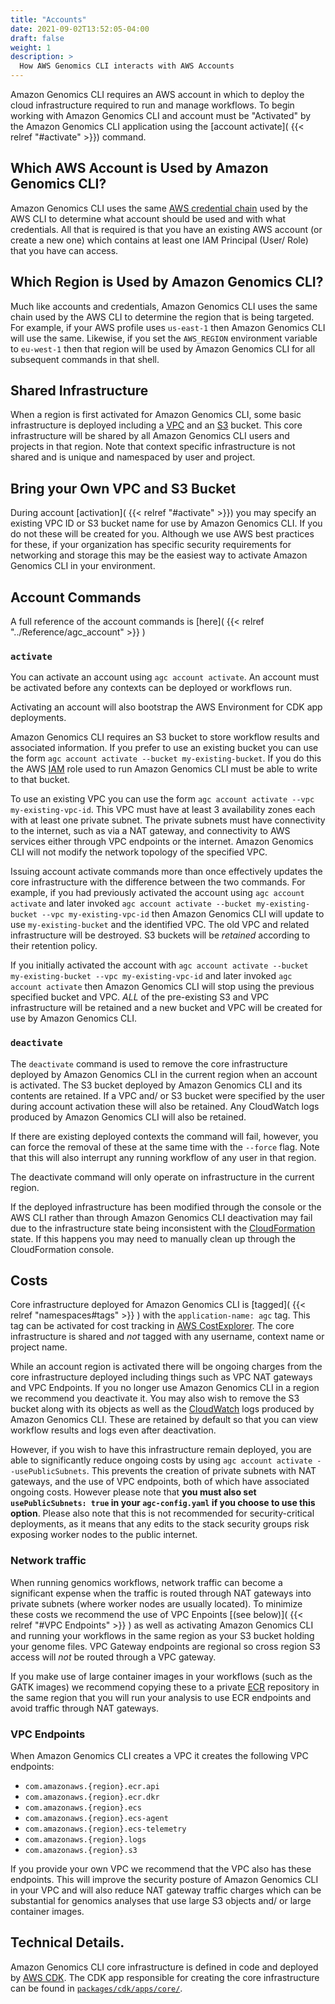 ```yaml
---
title: "Accounts"
date: 2021-09-02T13:52:05-04:00
draft: false
weight: 1
description: >
  How AWS Genomics CLI interacts with AWS Accounts
---
```

Amazon Genomics CLI requires an AWS account in which to deploy the cloud infrastructure required to run and manage workflows. To begin
working with Amazon Genomics CLI and account must be "Activated" by the Amazon Genomics CLI application using the [account activate]( {{< relref "#activate" >}}) command.

## Which AWS Account is Used by Amazon Genomics CLI?

Amazon Genomics CLI uses the same [AWS credential chain](https://docs.aws.amazon.com/cli/latest/userguide/cli-configure-quickstart.html#cli-configure-quickstart-precedence) 
used by the AWS CLI to determine what account should be used and with what credentials.
All that is required is that you have an existing AWS account (or create a new one) which contains at least one IAM Principal 
(User/ Role) that you have can access.

## Which Region is Used by Amazon Genomics CLI?

Much like accounts and credentials, Amazon Genomics CLI uses the same chain used by the AWS CLI to determine the region that is being targeted.
For example, if your AWS profile uses `us-east-1` then Amazon Genomics CLI will use the same. Likewise, if you set the `AWS_REGION` environment
variable to `eu-west-1` then that region will be used by Amazon Genomics CLI for all subsequent commands in that shell.

## Shared Infrastructure

When a region is first activated for Amazon Genomics CLI, some basic infrastructure is deployed including a [VPC](https://docs.aws.amazon.com/vpc/latest/userguide/index.html) 
and an [S3](https://docs.aws.amazon.com/AmazonS3/latest/userguide/index.html) bucket. This
core infrastructure will be shared by all Amazon Genomics CLI users and projects in that region. Note that context specific infrastructure
is not shared and is unique and namespaced by user and project.

## Bring your Own VPC and S3 Bucket

During account [activation]( {{< relref "#activate" >}}) you may specify an existing VPC ID or S3 bucket name for use by Amazon Genomics CLI. If you do not these will 
be created for you. Although we use AWS best practices for these, if your organization has specific security requirements 
for networking and storage this may be the easiest way to activate Amazon Genomics CLI in your environment.

## Account Commands

A full reference of the account commands is [here]( {{< relref "../Reference/agc_account" >}} )

### `activate`

You can activate an account using `agc account activate`. An account must be activated before any contexts can be deployed
or workflows run. 

Activating an account will also bootstrap the AWS Environment for CDK app deployments.

Amazon Genomics CLI requires an S3 bucket to store workflow results and associated information. If you prefer to use an existing bucket
you can use the form  `agc account activate --bucket my-existing-bucket`. If you do this the AWS [IAM](https://docs.aws.amazon.com/IAM/latest/UserGuide/index.html) role used to run
Amazon Genomics CLI must be able to write to that bucket.

To use an existing VPC you can use the form  `agc account activate --vpc my-existing-vpc-id`. This VPC must have at least
3 availability zones each with at least one private subnet. The private subnets must have connectivity to the internet, 
such as via a NAT gateway, and connectivity to AWS services either through VPC endpoints or the internet. Amazon Genomics CLI will not
modify the network topology of the specified VPC.

Issuing account activate commands more than once effectively updates the core infrastructure with the difference between
the two commands. For example, if you had previously activated the account using `agc account activate` and later invoked
`agc account activate --bucket my-existing-bucket --vpc my-existing-vpc-id` then Amazon Genomics CLI will update to use `my-existing-bucket`
and the identified VPC. The old VPC and related infrastructure will be destroyed. S3 buckets will be *retained* according
to their retention policy.

If you initially activated the account with `agc account activate --bucket my-existing-bucket --vpc my-existing-vpc-id`
and later invoked `agc account activate` then Amazon Genomics CLI will stop using the previous specified bucket and VPC. *ALL* of the 
pre-existing S3 and VPC infrastructure will be retained and a new bucket and VPC will be created for use by Amazon Genomics CLI.

### `deactivate`

The `deactivate` command is used to remove the core infrastructure deployed by Amazon Genomics CLI in the current region when an 
account is activated. The S3 bucket deployed by Amazon Genomics CLI and its contents are retained. If a VPC and/ or S3 bucket were 
specified by the user during account activation these will also be retained. Any CloudWatch logs produced by Amazon Genomics CLI will
also be retained.

If there are existing deployed contexts the command will fail, however, you can force the removal of these at the same
time with the `--force` flag. Note that this will also interrupt any running workflow of any user in that region.

The deactivate command will only operate on infrastructure in the current region.

If the deployed infrastructure has been modified through the console or the AWS CLI rather than through Amazon Genomics CLI deactivation
may fail due to the infrastructure state being inconsistent with the [CloudFormation](https://docs.aws.amazon.com/AWSCloudFormation/latest/UserGuide/index.html) state. If this happens you may need
to manually clean up through the CloudFormation console.

## Costs

Core infrastructure deployed for Amazon Genomics CLI is [tagged]( {{< relref "namespaces#tags" >}} ) with the `application-name: agc` tag. This tag can be activated for cost
tracking in [AWS CostExplorer](https://docs.aws.amazon.com/awsaccountbilling/latest/aboutv2/ce-what-is.html). The core infrastructure is shared and *not* tagged with any username, context name or 
project name.

While an account region is activated there will be ongoing charges from the core infrastructure deployed including things such 
as VPC NAT gateways and VPC Endpoints. If you no longer use Amazon Genomics CLI in a region we recommend you deactivate it. You may also
wish to remove the S3 bucket along with its objects as well as the [CloudWatch](https://docs.aws.amazon.com/AmazonCloudWatch/latest/monitoring/index.html) logs produced by Amazon Genomics CLI. These are retained
by default so that you can view workflow results and logs even after deactivation.

However, if you wish to have this infrastructure remain deployed, you are able to significantly reduce ongoing costs by using `agc account activate --usePublicSubnets`.
This prevents the creation of private subnets with NAT gateways, and the use of VPC endpoints, both of which have associated ongoing costs.
However please note that **you must also set `usePublicSubnets: true` in your `agc-config.yaml` if you choose to use this option**.
Please also note that this is not recommended for security-critical deployments, as it means that any edits to the stack security groups risk exposing worker nodes to the public internet.

### Network traffic

When running genomics workflows, network traffic can become a significant expense when the traffic is routed
through NAT gateways into private subnets (where worker nodes are usually located). To minimize these costs we recommend
the use of VPC Enpoints [(see below)]( {{< relref "#VPC Endpoints" >}} ) as well as activating Amazon Genomics CLI and running your workflows in the same region as your S3
bucket holding your genome files. VPC Gateway endpoints are regional so cross region S3 access will *not* be routed through
a VPC gateway.

If you make use of large container images in your workflows (such as the GATK images) we recommend copying these to a 
private [ECR](https://docs.aws.amazon.com/AmazonECR/latest/userguide/index.html) repository in the same region that you will run your analysis to use ECR endpoints and avoid traffic through
NAT gateways.

### VPC Endpoints

When Amazon Genomics CLI creates a VPC it creates the following VPC endpoints:

* `com.amazonaws.{region}.ecr.api`
* `com.amazonaws.{region}.ecr.dkr`
* `com.amazonaws.{region}.ecs`
* `com.amazonaws.{region}.ecs-agent`
* `com.amazonaws.{region}.ecs-telemetry`
* `com.amazonaws.{region}.logs`
* `com.amazonaws.{region}.s3`

If you provide your own VPC we recommend that the VPC also has these endpoints. This will improve the security posture of
Amazon Genomics CLI in your VPC and will also reduce NAT gateway traffic charges which can be substantial for genomics analyses that use
large S3 objects and/ or large container images.

## Technical Details.

Amazon Genomics CLI core infrastructure is defined in code and deployed by [AWS CDK](https://aws.amazon.com/cdk/). The CDK app responsible for creating the core
infrastructure can be found in [`packages/cdk/apps/core/`](https://github.com/aws/amazon-genomics-cli/tree/main/packages/cdk/apps/core).

